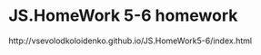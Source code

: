 <h1>JS.HomeWork 5-6 homework </h1>

<p>http://vsevolodkoloidenko.github.io/JS.HomeWork5-6/index.html</p>

